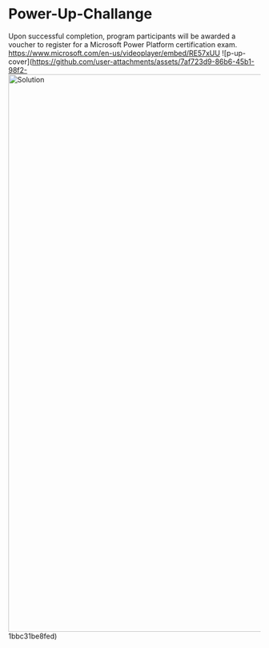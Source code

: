 # Power-Up-Challange
Upon successful completion, program participants will be awarded a voucher to register for a Microsoft Power Platform certification exam.
https://www.microsoft.com/en-us/videoplayer/embed/RE57xUU
![p-up-cover](https://github.com/user-attachments/assets/7af723d9-86b6-45b1-98f2-<img width="1115" alt="Solution" src="https://github.com/user-attachments/assets/4a12696c-3124-48bb-b718-2166d28755f2">
1bbc31be8fed)

